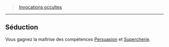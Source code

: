 ﻿---
!Generic
Id: warlock_occultsummons_hd.md#séduction
ParentLink: warlock_occultsummons_hd.md#invocations-occultes
Name: Séduction
ParentName: Invocations occultes
NameLevel: 2
Attributes: {}
---
> [Invocations occultes](hd_warlock_occultsummons.md)

---

## Séduction

Vous gagnez la maîtrise des compétences [Persuasion](hd_abilities_charisma_persuasion.md) et [Supercherie](hd_abilities_charisma_supercherie.md).

